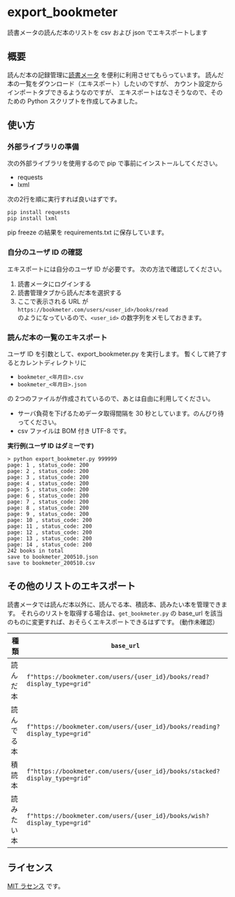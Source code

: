 # export_bookmeter

読書メータの読んだ本のリストを csv および json でエキスポートします

## 概要

読んだ本の記録管理に[読書メータ](https://bookmeter.com/) 
を便利に利用させてもらっています。
読んだ本の一覧をダウンロード（エキスポート）したいのですが、
カウント設定からインポートタブできるようなのですが、
エキスポートはなさそうなので、そのための Python スクリプトを作成してみました。

## 使い方

### 外部ライブラリの準備

次の外部ライブラリを使用するので pip で事前にインストールしてください。

* requests
* lxml

次の2行を順に実行すれば良いはずです。
```
pip install requests
pip install lxml
```

pip freeze の結果を requirements.txt に保存しています。

### 自分のユーザ ID の確認

エキスポートには自分のユーザ ID が必要です。
次の方法で確認してください。

1. 読書メータにログインする
2. 読書管理タブから読んだ本を選択する
3. ここで表示される URL が<br> ```https://bookmeter.com/users/<user_id>/books/read```<br> のようになっているので、```<user_id>``` の数字列をメモしておきます。

### 読んだ本の一覧のエキスポート

ユーザ ID を引数として、export_bookmeter.py を実行します。
暫くして終了するとカレントディレクトリに

* ```bookmeter_<年月日>.csv```
* ```bookmeter_<年月日>.json```

の 2つのファイルが作成されているので、あとは自由に利用してください。

* サーバ負荷を下げるためデータ取得間隔を 30 秒としています。のんびり待ってください。
* csv ファイルは BOM 付き UTF-8 です。

__実行例(ユーザ ID はダミーです)__
```
> python export_bookmeter.py 999999
page: 1 , status_code: 200
page: 2 , status_code: 200
page: 3 , status_code: 200
page: 4 , status_code: 200
page: 5 , status_code: 200
page: 6 , status_code: 200
page: 7 , status_code: 200
page: 8 , status_code: 200
page: 9 , status_code: 200
page: 10 , status_code: 200
page: 11 , status_code: 200
page: 12 , status_code: 200
page: 13 , status_code: 200
page: 14 , status_code: 200
242 books in total
save to bookmeter_200510.json
save to bookmeter_200510.csv
```



## その他のリストのエキスポート

読書メータでは読んだ本以外に、読んでる本、積読本、読みたい本を管理できます。
それらのリストを取得する場合は、```get_bookmeter.py``` の base_url 
を該当のものに変更すれば、おそらくエキスポートできるはずです。
(動作未確認）

|種類| ```base_url```|
|-- |--|
| 読んだ本 | ```f"https://bookmeter.com/users/{user_id}/books/read?display_type=grid"```|
| 読んでる本  | ```f"https://bookmeter.com/users/{user_id}/books/reading?display_type=grid"``` |
| 積読本 | ```f"https://bookmeter.com/users/{user_id}/books/stacked?display_type=grid"``` |
| 読みたい本 | ```f"https://bookmeter.com/users/{user_id}/books/wish?display_type=grid"```|


## ライセンス

[MIT ラセンス](license) です。
